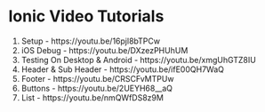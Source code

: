 # Ionic Video Tutorials

<ol>
  <li>Setup - https://youtu.be/16pjl8bTPCw</li>
  <li>iOS Debug - https://youtu.be/DXzezPHUhUM</li>
  <li>Testing On Desktop & Android - https://youtu.be/xmgUhGTZ8IU</li>
  <li>Header & Sub Header - https://youtu.be/ifE00QH7WaQ</li>
  <li>Footer - https://youtu.be/CRSCFvMTPUw</li>
  <li>Buttons - https://youtu.be/2UEYH68__aQ</li>
  <li>List - https://youtu.be/nmQWfDS8z9M</li>
<ol>
